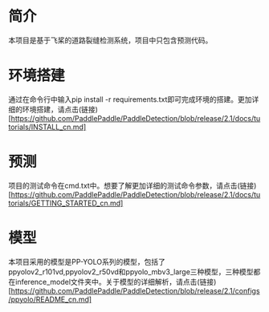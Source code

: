 # 简介
本项目是基于飞桨的道路裂缝检测系统，项目中只包含预测代码。
# 环境搭建
通过在命令行中输入pip install -r requirements.txt即可完成环境的搭建。更加详细的环境搭建，请点击(链接)[https://github.com/PaddlePaddle/PaddleDetection/blob/release/2.1/docs/tutorials/INSTALL_cn.md]
# 预测
项目的测试命令在cmd.txt中。想要了解更加详细的测试命令参数，请点击(链接)[https://github.com/PaddlePaddle/PaddleDetection/blob/release/2.1/docs/tutorials/GETTING_STARTED_cn.md]
# 模型
本项目采用的模型是PP-YOLO系列的模型，包括了ppyolov2_r101vd,ppyolov2_r50vd和ppyolo_mbv3_large三种模型，三种模型都在inference_model文件夹中。关于模型的详细解析，请点击(链接)[https://github.com/PaddlePaddle/PaddleDetection/blob/release/2.1/configs/ppyolo/README_cn.md]
